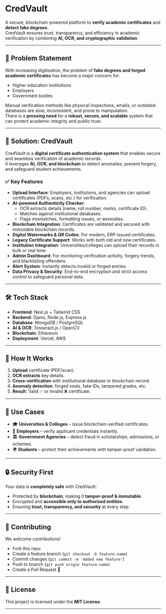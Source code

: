 # CredVault

A secure, blockchain-powered platform to **verify academic certificates** and **detect fake degrees**.  
CredVault ensures trust, transparency, and efficiency in academic verification by combining **AI, OCR, and cryptographic validation**.

---

## 🚨 Problem Statement

With increasing digitization, the problem of **fake degrees and forged academic certificates** has become a major concern for:
- Higher education institutions  
- Employers  
- Government bodies  

Manual verification methods like physical inspections, emails, or outdated databases are slow, inconsistent, and prone to manipulation.  
There is a **pressing need** for a **robust, secure, and scalable** system that can protect academic integrity and public trust.

---

## 🎯 Solution: CredVault

CredVault is a **digital certificate authentication system** that enables secure and seamless verification of academic records.  
It leverages **AI, OCR, and blockchain** to detect anomalies, prevent forgery, and safeguard student achievements.

### ✅ Key Features
- **Upload Interface**: Employers, institutions, and agencies can upload certificates (PDFs, scans, etc.) for verification.  
- **AI-powered Authenticity Checker**:  
  - OCR extracts details (name, roll number, marks, certificate ID).  
  - Matches against institutional databases.  
  - Flags mismatches, formatting issues, or anomalies.  
- **Blockchain Integration**: Certificates are validated and secured with immutable blockchain records.  
- **Digital Watermarks & QR Codes**: For modern, ERP-issued certificates.  
- **Legacy Certificate Support**: Works with both old and new certificates.  
- **Institution Integration**: Universities/colleges can upload their records in bulk or real time.  
- **Admin Dashboard**: For monitoring verification activity, forgery trends, and blacklisting offenders.  
- **Alert System**: Instantly detects invalid or forged entries.  
- **Data Privacy & Security**: End-to-end encryption and strict access control to safeguard personal data.  

---

## 🛠️ Tech Stack

- **Frontend**: Next.js + Tailwind CSS  
- **Backend**: Djano, Node.js, Express.js  
- **Database**: MongoDB / PostgreSQL  
- **AI & OCR**: Tesseract.js / OpenCV  
- **Blockchain**: Ethereum
- **Deployment**: Vercel, AWS

---

## 🚀 How It Works

1. **Upload** certificate (PDF/scan).  
2. **OCR extracts** key details.  
3. **Cross-verification** with institutional database or blockchain record.  
4. **Anomaly detection**: forged seals, fake IDs, tampered grades, etc.  
5. **Result**: Valid ✅ or Invalid ❌ certificate.  

---

## 📌 Use Cases

- 🎓 **Universities & Colleges** – issue blockchain-verified certificates.  
- 🏢 **Employers** – verify applicant credentials instantly.  
- 🏛️ **Government Agencies** – detect fraud in scholarships, admissions, or schemes.  
- 🌍 **Students** – protect their achievements with tamper-proof validation.  

---

## 🔒 Security First

Your data is **completely safe** with CredVault:  
- Protected by **blockchain**, making it **tamper-proof & immutable**.  
- Encrypted and **accessible only to authorized entities**.  
- Ensuring **trust, transparency, and security** at every step.  


---

## 🤝 Contributing

We welcome contributions!  
- Fork this repo  
- Create a feature branch (`git checkout -b feature-name`)  
- Commit changes (`git commit -m 'Added new feature'`)  
- Push to branch (`git push origin feature-name`)  
- Create a Pull Request 🎉  

---

## 📜 License

This project is licensed under the **MIT License**.  

---